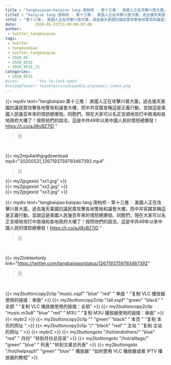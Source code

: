 ```yaml
---
title : "tangbaiqiao:baiqiao tang 唐柏桥 - 第十三推： 美國人正在攻擊川普大廈。過去幾天美國抗議民眾攻擊各地警局和議會大樓，而中共官媒宣稱這是正義行動，並說這是美國人民幾百年來的憤怒總爆發。同胞們，現在大家可以名正言順地攻打中南海和各地政府大樓了！按照他們的說法，這是中共49年以來中國人民的憤怒總爆發！https://t.co/aJl8yBZ7lD "
title2 : "baiqiao tang 唐柏桥 - 第十三推： 美國人正在攻擊川普大廈。過去幾天美國抗議民眾攻擊各地警局和議會大樓，而中共官媒宣稱這是正義行動，並說這是美國人民幾百年來的憤怒總爆發。同胞們，現在大家可以名正言順地攻打中南海和各地政府大樓了！按照他們的說法，這是中共49年以來中國人民的憤怒總爆發！https://t.co/aJl8yBZ7lD "
info2 : "第十三推： 美國人正在攻擊川普大廈。過去幾天美國抗議民眾攻擊各地警局和議會大樓，而中共官媒宣稱這是正義行動，並說這是美國人民幾百年來的憤怒總爆發。同胞們，現在大家可以名正言順地攻打中南海和各地政府大樓了！按照他們的說法，這是中共49年以來中國人民的憤怒總爆發！https://t.co/aJl8yBZ7lD "
date:        2020-05-31T15:40:00-07:00
author:
 - twitter_tangbaiqiao
tags:
 - twitter
 - tangbaiqiao
 - twitter_tangbaiqiao
 - 2020_05
 - 2020_0531
 - 2020_0531_15
categories:
 - 2020_0531
#icon:        "fas fa-lock-open"
#resImgTeaser: teaserpics/wikipedia.org/emacs-jokes.png
---
```


{{< mydiv text="tangbaiqiao:第十三推： 美國人正在攻擊川普大廈。過去幾天美國抗議民眾攻擊各地警局和議會大樓，而中共官媒宣稱這是正義行動，並說這是美國人民幾百年來的憤怒總爆發。同胞們，現在大家可以名正言順地攻打中南海和各地政府大樓了！按照他們的說法，這是中共49年以來中國人民的憤怒總爆發！https://t.co/aJl8yBZ7lD "
>}}
<br>


{{< my2mp4withjpgdownload mp4="20200531_1267193759793467392.mp4"
>}}

{{< my2jpgexist "xx1.jpg" >}}<br>
{{< my2jpgexist "xx2.jpg" >}}<br>
{{< my2jpgexist "xx3.jpg" >}}<br>



{{< mydiv text="tangbaiqiao:baiqiao tang 唐柏桥 - 第十三推： 美國人正在攻擊川普大廈。過去幾天美國抗議民眾攻擊各地警局和議會大樓，而中共官媒宣稱這是正義行動，並說這是美國人民幾百年來的憤怒總爆發。同胞們，現在大家可以名正言順地攻打中南海和各地政府大樓了！按照他們的說法，這是中共49年以來中國人民的憤怒總爆發！https://t.co/aJl8yBZ7lD "
>}}
<br>

{{< my2linktextonly link="https://twitter.com/tangbaiqiao/status/1267193759793467392"
>}}


<br>

{{< my2buttoncopy2clip "music.xspf"        "blue"   "red"    " 单曲 "  "复制 VLC 播放器使用的链接：单曲" >}} {{< my2buttoncopy2clip "/all.xspf"         "green"  "black"  " 全部 "  "复制 VLC 播放器使用的链接：全部" >}} {{< my2buttoncopy2clip "music.m3u8"        "blue"   "red"    " M3U  "    "复制 M3U 播放器使用的链接：单曲" >}} {{< mybr2 >}} {{< my2buttoncopy2clip ""                  "green"  "black"  " 本页 "    "复制 本页的网址 " >}} {{< my2buttoncopy2clip "/"                 "black"  "red"    " 主站 "    "复制 主站的网址 " >}} {{< mybr2 >}} {{< my2buttongoto      "/hot/endothers/"   "blue"   "red"    " 月份"   "转到月份总目录" >}} {{< my2buttongoto      "/hot/alltags/"     "green"  "blue"   " 列表"   "转到文章总列表" >}} {{< my2buttongoto      "/hot/helpxspf/"    "green"  "blue"   " 播放器" "如何使用 VLC 播放器或者 IPTV 播放器的教程" >}} 

